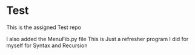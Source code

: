 # Test
This is the assigned Test repo

I also added the MenuFib.py file
This is Just a refresher program I did for myself for Syntax and Recursion
